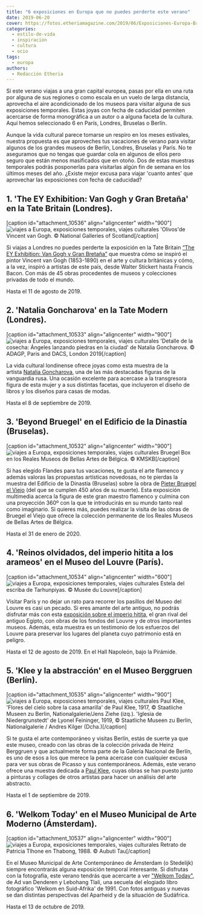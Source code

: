 ```yaml
---
title: "6 exposiciones en Europa que no puedes perderte este verano"
date: 2019-06-20
cover: https://fotos.etheriamagazine.com/2019/06/Exposiciones-Europa-Bruegel.jpg
categories: 
  - estilo-de-vida
  - inspiracion
  - cultura
  - ocio
tags: 
  - europa
authors: 
  - Redacción Etheria
---
```


Si este verano viajas a una gran capital europea, pasas por ella en una ruta por alguna 
de sus regiones o como escala en un vuelo de larga distancia, aprovecha el aire 
acondicionado de los museos para visitar alguna de sus exposiciones temporales. Estas 
joyas con fecha de caducidad permiten acercarse de forma monográfica a un autor o a 
alguna faceta de la cultura. Aquí hemos seleccionado 6 en París, Londres, Bruselas o 
Berlín. 

Aunque la vida cultural parece tomarse un respiro en los meses estivales, nuestra propuesta es que aproveches tus vacaciones de verano para visitar algunos de los grandes museos de Berlín, Londres, Bruselas y París. No te aseguramos que no tengas que guardar cola en algunos de ellos pero seguro que están menos masificados que en otoño. Dos de estas muestras temporales podrás posponerlas para visitarlas algún fin de semana en los últimos meses del año. ¿Existe mejor excusa para viajar 'cuanto antes' que aprovechar las exposiciones con fecha de caducidad?

## 1\. 'The EY Exhibition: Van Gogh y Gran Bretaña' en la Tate Britain (Londres).

\[caption id="attachment\_10536" align="aligncenter" width="900"\]![viajes a Europa, exposiciones temporales, viajes culturales](https://fotos.etheriamagazine.com/2019/06/Exposiciones-Europa-Van-Gogh.jpg "'Olivos'de Vicent van Gogh.") 'Olivos'de Vincent van Gogh. © National Galleries of Scotland\[/caption\]

Si viajas a Londres no puedes perderte la exposición en la Tate Britain [“The EY Exhibition: Van Gogh y Gran Bretaña”](https://www.tate.org.uk/whats-on/tate-britain/exhibition/ey-exhibition-van-gogh-and-britain) que muestra cómo se inspiró el pintor Vincent van Gogh (1853-1890) en el arte y cultura británicas y cómo, a la vez, inspiró a artistas de este país, desde Walter Stickert hasta Francis Bacon. Con más de 45 obras procedentes de museos y colecciones privadas de todo el mundo.

Hasta el 11 de agosto de 2019.

## 2\. 'Natalia Goncharova' en la Tate Modern (Londres).

\[caption id="attachment\_10533" align="aligncenter" width="900"\]![viajes a Europa, exposiciones temporales, viajes culturales](https://fotos.etheriamagazine.com/2019/06/Exposiciones-Europa-Goncharova.jpg "'Detalle de la cosecha: Ángeles lanzando piedras en la ciudad' de Natalia Goncharova.") 'Detalle de la cosecha: Ángeles lanzando piedras en la ciudad' de Natalia Goncharova. © ADAGP, Paris and DACS, London 2019\[/caption\]

La vida cultural londinense ofrece joyas como esta muestra de la artista [Natalia Goncharova](https://www.tate.org.uk/whats-on/tate-modern/exhibition/natalia-goncharova), una de las más destacadas figuras de la vanguardia rusa. Una ocasión excelente para acercase a la transgresora figura de esta mujer y a sus distintas facetas, que incluyeron el diseño de libros y los diseños para casas de modas.

Hasta el 8 de septiembre de 2019.

## 3\. 'Beyond Bruegel' en el Edificio de la Dinastía (Bruselas).

\[caption id="attachment\_10532" align="aligncenter" width="900"\]![viajes a Europa, exposiciones temporales, viajes culturales](https://fotos.etheriamagazine.com/2019/06/Exposiciones-Europa-Bruegel.jpg "Bruegel Box en los Reales Museos de Bellas Artes de Bélgica.") Bruegel Box en los Reales Museos de Bellas Artes de Bélgica. © KMSKB\[/caption\]

Si has elegido Flandes para tus vacaciones, te gusta el arte flamenco y además valoras las propuestas artísticas novedosas, no te pierdas la muestra del Edificio de la Dinastía (Bruselas) sobre la obra de [Pieter Bruegel el Viejo](https://beyondbruegel.be) (del que se cumplen 450 años de su muerte). Esta exposición multimedia acerca la figura de este gran maestro flamenco y culmina con una proyección 360º con la que te introducirás en su mundo tanto real como imaginario. Si quieres más, puedes realizar la visita de las obras de Bruegel el Viejo que ofrece la colección permanente de los Reales Museos de Bellas Artes de Bélgica.

Hasta el 31 de enero de 2020.

## 4\. 'Reinos olvidados, del imperio hitita a los arameos' en el Museo del Louvre (París).

\[caption id="attachment\_10534" align="aligncenter" width="600"\]![viajes a Europa, exposiciones temporales, viajes culturales](https://fotos.etheriamagazine.com/2019/06/Exposiciones-Europa-Hititas.jpg "Estela del escriba de Tarhunpiyas.") Estela del escriba de Tarhunpiyas. © Musée du Louvre\[/caption\]

Visitar París y no dejar un rato para recorrer los pasillos del Museo del Louvre es casi un pecado. Si eres amante del arte antiguo, no podrás disfrutar más con esta [exposición sobre el imperio hitita](https://www.louvre.fr/en/expositions/forgotten-kingdomsfrom-hittite-empire-arameans), el gran rival del antiguo Egipto, con obras de los fondos del Louvre y de otros importantes museos. Además, esta muestra es un testimonio de los esfuerzos del Louvre para preservar los lugares del planeta cuyo patrimonio está en peligro.

Hasta el 12 de agosto de 2019. En el Hall Napoleón, bajo la Pirámide.

## 5\. 'Klee y la abstracción' en el Museo Berggruen (Berlín).

\[caption id="attachment\_10535" align="aligncenter" width="900"\]![viajes a Europa, exposiciones temporales, viajes culturales](https://fotos.etheriamagazine.com/2019/06/Exposiciones-Europa-Paul-Klee.jpg "Paul Klee, 'Flores del cielo sobre la casa amarilla' de Paul Klee e 'Iglesia de Niedergrunstedt' de Lyonel Feininger.") Paul Klee, 'Flores del cielo sobre la casa amarilla' de Paul Klee, 1917, © Staatliche Museen zu Berlin, Nationalgalerie/Jens Ziehe (izq.). 'Iglesia de Niedergrunstedt' de Lyonel Feininger, 1919, © Staatliche Museen zu Berlin, Nationalgalerie / Andres Kilger (Dcha.)\[/caption\]

Si te gusta el arte contemporáneo y visitas Berlín, estás de suerte ya que este museo, creado con las obras de la colección privada de Heinz Berggruen y que actualmente forma parte de la Galería Nacional de Berlín, es uno de esos a los que merece la pena acercase con cualquier excusa para ver sus obras de Picasso y sus contemporáneos. Además, este verano ofrece una muestra dedicada a [Paul Klee](https://www.smb.museum/en/museums-institutions/museum-europaeischer-kulturen/exhibitions/detail/klee-and-abstraction.html), cuyas obras se han puesto junto a pinturas y collages de otros artistas para hacer un análisis del arte abstracto.

Hasta el 1 de septiembre de 2019.

## 6\. 'Welkom Today' en el Museo Municipal de Arte Moderno (Ámsterdam).

\[caption id="attachment\_10537" align="aligncenter" width="900"\]![viajes a Europa, exposiciones temporales, viajes culturales](https://fotos.etheriamagazine.com/2019/06/exposiciones-Europa-Welkom-Today-ArchiefThabong.jpg "Retrato de Patricia Tlhone en Thabong.") Retrato de Patricia Tlhone en Thabong, 1988. © Aubuti Tau\[/caption\]

En el Museo Municipal de Arte Contemporáneo de Ámsterdam (o Stedelijk) siempre encontrarás alguna exposición temporal interesante. Si disfrutas con la fotografía, este verano tendrás que acercarte a ver ["Welkom Today"](https://www.stedelijk.nl/en/exhibitions/welkom-today), de Ad van Denderen y Lebohang Tlali, una secuela del elogiado libro fotográfico 'Welkom en Suid-Afrika' de 1991. Con fotos antiguas y nuevas se dan distintas perspectivas del Aparheid y de la situación de Sudáfrica.

Hasta el 13 de octubre de 2019.
